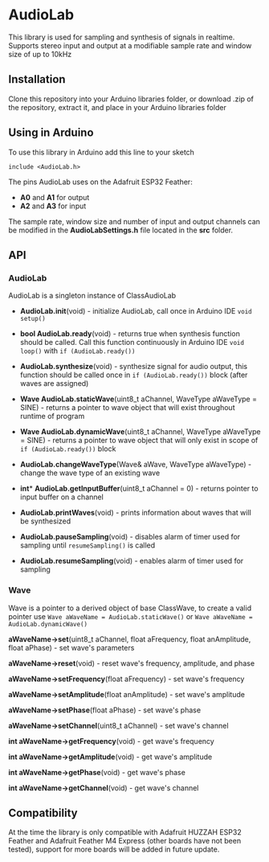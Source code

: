 # AudioLab

This library is used for sampling and synthesis of signals in realtime. Supports stereo input and output at a modifiable sample rate and window size of up to 10kHz

## Installation

Clone this repository into your Arduino libraries folder, or download .zip of the repository, extract it, and place in your Arduino libraries folder

## Using in Arduino

To use this library in Arduino add this line to your sketch 

`include <AudioLab.h>`

The pins AudioLab uses on the Adafruit ESP32 Feather:
* **A0** and **A1** for output
* **A2** and **A3** for input

The sample rate, window size and number of input and output channels can be modified in the **AudioLabSettings.h** file located in the **src** folder.

## API

### AudioLab

AudioLab is a singleton instance of ClassAudioLab

* **AudioLab.init**(void) - initialize AudioLab, call once in Arduino IDE `void setup()`

* **bool AudioLab.ready**(void) - returns true when synthesis function should be called. Call this function continuously in Arduino IDE `void loop()` with `if (AudioLab.ready())`

* **AudioLab.synthesize**(void) - synthesize signal for audio output, this function should be called once in `if (AudioLab.ready())` block (after waves are assigned)

* **Wave AudioLab.staticWave**(uint8_t aChannel, WaveType aWaveType = SINE) - returns a pointer to wave object that will exist throughout runtime of program

* **Wave AudioLab.dynamicWave**(uint8_t aChannel, WaveType aWaveType = SINE) - returns a pointer to wave object that will only exist in scope of `if (AudioLab.ready())` block

* **AudioLab.changeWaveType**(Wave& aWave, WaveType aWaveType) - change the wave type of an existing wave

* **int*** **AudioLab.getInputBuffer**(uint8_t aChannel = 0) - returns pointer to input buffer on a channel

* **AudioLab.printWaves**(void) - prints information about waves that will be synthesized

* **AudioLab.pauseSampling**(void) - disables alarm of timer used for sampling until `resumeSampling()` is called

* **AudioLab.resumeSampling**(void) - enables alarm of timer used for sampling

### Wave

Wave is a pointer to a derived object of base ClassWave, to create a valid pointer use `Wave aWaveName = AudioLab.staticWave()` or `Wave aWaveName = AudioLab.dynamicWave()`

**aWaveName->set**(uint8_t aChannel, float aFrequency, float anAmplitude, float aPhase) - set wave's parameters

**aWaveName->reset**(void) - reset wave's frequency, amplitude, and phase

**aWaveName->setFrequency**(float aFrequency) - set wave's frequency

**aWaveName->setAmplitude**(float anAmplitude) - set wave's amplitude

**aWaveName->setPhase**(float aPhase) - set wave's phase

**aWaveName->setChannel**(uint8_t aChannel) - set wave's channel

**int aWaveName->getFrequency**(void) - get wave's frequency

**int aWaveName->getAmplitude**(void) - get wave's amplitude

**int aWaveName->getPhase**(void) - get wave's phase

**int aWaveName->getChannel**(void) - get wave's channel

## Compatibility

At the time the library is only compatible with Adafruit HUZZAH ESP32 Feather and Adafruit Feather M4 Express (other boards have not been tested), support for more boards will be added in future update.